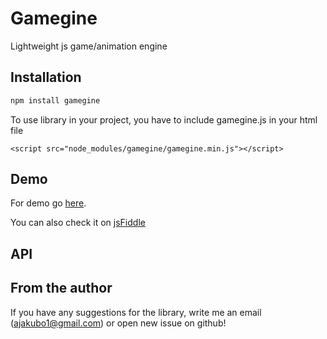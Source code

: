 # Gamegine

Lightweight js game/animation engine

## Installation

```bash
npm install gamegine
```

To use library in your project, you have to include gamegine.js in your html file
```
<script src="node_modules/gamegine/gamegine.min.js"></script>
```

## Demo

For demo go [here](http://trash.thedimgames.com/gamegine/samples/).

You can also check it on [jsFiddle](http://jsfiddle.net/gh/get/library/pure/ajakubo1/gamegine/tree/master/demo)


## API



## From the author

If you have any suggestions for the library, write me an email (ajakubo1@gmail.com) or open new issue on github!
